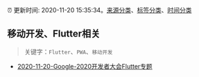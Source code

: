 :alarm_clock: 更新时间: 2020-11-20 15:35:34。[来源分类](../README.md)、[标签分类](../TAGS.md)、[时间分类](../TIMELINE.md)

## 移动开发、Flutter相关


> 关键字：`Flutter`、`PWA`、`移动开发`



- [2020-11-20-Google-2020开发者大会Flutter专题](https://juejin.im/post/6897164337144676359) 